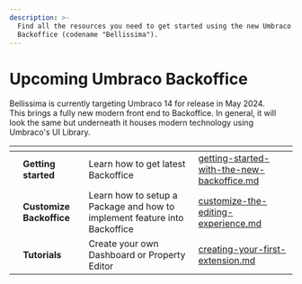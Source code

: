 ```yaml
---
description: >-
  Find all the resources you need to get started using the new Umbraco CMS
  Backoffice (codename "Bellissima").
---
```


# Upcoming Umbraco Backoffice

Bellissima is currently targeting Umbraco 14 for release in May 2024. \
This brings a fully new modern front end to Backoffice. In general, it will look the same but underneath it houses modern technology using Umbraco's UI Library.





<table data-view="cards"><thead><tr><th></th><th></th><th></th><th data-hidden data-card-target data-type="content-ref"></th></tr></thead><tbody><tr><td></td><td><strong>Getting started</strong></td><td>Learn how to get latest Backoffice</td><td><a href="getting-started/getting-started-with-the-new-backoffice.md">getting-started-with-the-new-backoffice.md</a></td></tr><tr><td></td><td><strong>Customize Backoffice</strong></td><td>Learn how to setup a Package and how to implement feature into Backoffice</td><td><a href="extending/customize-the-editing-experience.md">customize-the-editing-experience.md</a></td></tr><tr><td></td><td><strong>Tutorials</strong></td><td>Create your own Dashboard or Property Editor</td><td><a href="tutorials/creating-your-first-extension.md">creating-your-first-extension.md</a></td></tr></tbody></table>
